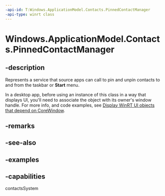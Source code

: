 ```yaml
---
-api-id: T:Windows.ApplicationModel.Contacts.PinnedContactManager
-api-type: winrt class
---
```


<!-- Class syntax.
public class PinnedContactManager
-->

# Windows.ApplicationModel.Contacts.PinnedContactManager

## -description
Represents a service that source apps can call to pin and unpin contacts to and from the taskbar or **Start** menu.

In a desktop app, before using an instance of this class in a way that displays UI, you'll need to associate the object with its owner's window handle. For more info, and code examples, see [Display WinRT UI objects that depend on CoreWindow](/windows/apps/develop/ui-input/display-ui-objects#winui-3-with-c).

## -remarks

## -see-also

## -examples

## -capabilities
contactsSystem
